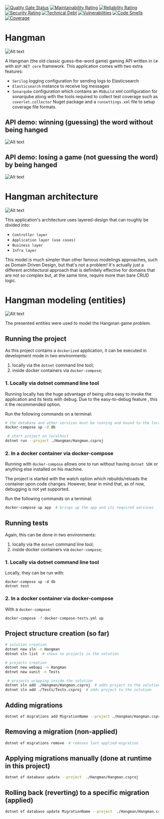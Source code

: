 [![Quality Gate Status](https://sonarcloud.io/api/project_badges/measure?project=ipeternella_hangman&metric=alert_status)](https://sonarcloud.io/dashboard?id=ipeternella_hangman)
[![Maintainability Rating](https://sonarcloud.io/api/project_badges/measure?project=ipeternella_hangman&metric=sqale_rating)](https://sonarcloud.io/dashboard?id=ipeternella_hangman)
[![Reliability Rating](https://sonarcloud.io/api/project_badges/measure?project=ipeternella_hangman&metric=reliability_rating)](https://sonarcloud.io/dashboard?id=ipeternella_hangman)
[![Security Rating](https://sonarcloud.io/api/project_badges/measure?project=ipeternella_hangman&metric=security_rating)](https://sonarcloud.io/dashboard?id=ipeternella_hangman)
[![Technical Debt](https://sonarcloud.io/api/project_badges/measure?project=ipeternella_hangman&metric=sqale_index)](https://sonarcloud.io/dashboard?id=ipeternella_hangman)
[![Vulnerabilities](https://sonarcloud.io/api/project_badges/measure?project=ipeternella_hangman&metric=vulnerabilities)](https://sonarcloud.io/dashboard?id=ipeternella_hangman)
[![Code Smells](https://sonarcloud.io/api/project_badges/measure?project=ipeternella_hangman&metric=code_smells)](https://sonarcloud.io/dashboard?id=ipeternella_hangman)
[![Coverage](https://sonarcloud.io/api/project_badges/measure?project=ipeternella_hangman&metric=coverage)](https://sonarcloud.io/dashboard?id=ipeternella_hangman)

# Hangman

![Alt text](Docs/Img/HangmanLogo.png)

A Hangman (the old classic guess-the-word game) gaming API written in `C#` with `ASP.NET core` framework. This application comes with two extra features:

- `Serilog` logging configuration for sending logs to Elasticsearch
- `Elasticsearch` instance to receive log messages
- `Sonarqube` configuration which contains an `MSBuild` xml configuration for sonarqube along with the tools required to collect test coverage such as `coverlet.collector` Nuget package and a `runsettings.xml` file to setup coverage file formats.

## API demo: winning (guessing) the word without being hanged

![Alt text](Docs/Gif/PlayerWin.gif)

## API demo: losing a game (not guessing the word) by being hanged

![Alt text](Docs/Gif/PlayerLoss.gif)

# Hangman architecture

![Alt text](Docs/Img/ApplicationCodeArchictecture.png)

This application's architecture uses layered-design that can roughly be divided into:

- `Controller layer`
- `Application layer (use cases)`
- `Business layer`
- `Infra layer`

This model is much simpler than other famous modelings approaches, such as Domain Driven Design, but that's not a problem! It's actually just a different architectural approach that is definitely effective for domains that are not so complex but, at the same time, require more than bare CRUD logic.

# Hangman modeling (entities)

![Alt text](Docs/Img/HangmanModeling.png)

The presented entities were used to model the Hangman game problem.

## Running the project

As this project contains a `dockerized` application, it can be executed in development mode in two environments:

1. locally via the `dotnet` command line tool;
2. inside docker containers via `docker-compose`;

### 1. Locally via dotnet command line tool

Running locally has the huge advantage of being ultra easy to invoke the application and its tests with
debug. Due to the easy-to-debug feature , this it the recommended option.

Run the following commands on a terminal:

```bash
# the database and other services must be running and bound to the localhost's port
docker-compose up -d db

 # start project on localhost
dotnet run --project ./Hangman/Hangman.csproj
```

### 2. In a docker container via docker-compose

Running with `docker-compose` allows one to run without having `dotnet SDK` or anything else installed on his machine.

The project is started with the watch option which rebuilds/reloads the container upon code changes. However, bear in mind that, as of now, debugging is not yet supported.

Run the following commands on a terminal:

```bash
docker-compose up app  # brings up the app and its required services
```

## Running tests

Again, this can be done in two environments:

1. locally via the `dotnet` command line tool;
2. inside docker containers via `docker-compose`;

### 1. Locally via dotnet command line tool

Locally, they can be run with:

```
docker-compose up -d db
dotnet test
```

### 2. In a docker container via docker-compose

With a `docker-compose`:

```bash
docker-compose -f docker-compose-tests.yml up
```

## Project structure creation (so far)

```bash
# solution creation
dotnet new sln -n Hangman
dotnet sln list  # shows no projects in the solution

# projects creation
dotnet new webapi -n Hangman
dotnet new xunit -n Tests

 # projects wrapping inside the solution
dotnet sln add ./Hangman/Hangman.csproj  # adds project to the solution
dotnet sln add ./Tests/Tests.csproj  # adds project to the solution
```

## Adding migrations

```bash
dotnet ef migrations add MigrationName --project ./Hangman/Hangman.csproj --context HangmanDbContext -v
```

## Removing a migration (non-applied)

```bash
dotnet ef migrations remove  # removes last applied migration
```

## Applying migrations manually (done at runtime in this project)

```bash
dotnet ef database update --project  ./Hangman/Hangman.csproj
```

## Rolling back (reverting) to a specific migration (applied)

```bash
dotnet ef database update MigrationName --project  ./Hangman/Hangman.csproj
```
